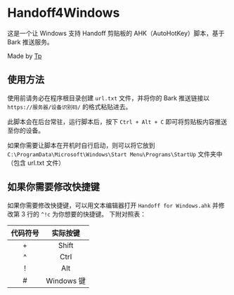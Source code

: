 # Handoff4Windows
这是一个让 Windows 支持 Handoff 剪贴板的 AHK（AutoHotKey）脚本，基于 Bark 推送服务。

Made by [Tp](https://sspai.com/user/749322)
## 使用方法
使用前请务必在程序根目录创建 `url.txt` 文件，并将你的 Bark 推送链接以 `https://服务器/设备识别码/` 的格式粘贴进去。

此脚本会在后台常驻，运行脚本后，按下 `Ctrl + Alt + C` 即可将剪贴板内容推送至你的设备。

如果你需要让脚本在开机时自行启动，则可以将它放到 `C:\ProgramData\Microsoft\Windows\Start Menu\Programs\StartUp` 文件夹中（包含 url.txt 文件）
## 如果你需要修改快捷键
如果你需要修改快捷键，可以用文本编辑器打开 `Handoff for Windows.ahk` 并修改第 3 行的 `^!c` 为你想要的快捷键。
下附对照表：

| 代码符号 | 实际按键 |
| :------: | :------: |
| + | Shift |
| ^ | Ctrl |
| ! | Alt |
| # | Windows 键 |
